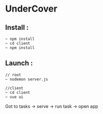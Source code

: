 # UnderCover

## Install :
```
~ npm install
~ cd client
~ npm install

```

## Launch :

```
// root
~ nodemon server.js

//client
~ cd client
~ vue ui
```

Got to tasks -> serve -> run task -> open app
